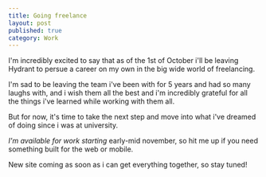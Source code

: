 ```yaml
---
title: Going freelance
layout: post
published: true
category: Work
---
```


I'm incredibly excited to say that as of the 1st of October i'll be leaving Hydrant to persue a career on my own in the big wide world of freelancing.

I'm sad to be leaving the team i've been with for 5 years and had so many laughs with, and i wish them all the best and i'm incredibly grateful for all the things i've learned while working with them all.

But for now, it's time to take the next step and move into what i've dreamed of doing since i was at university.

*I'm available for work starting* early-mid november, so hit me up if you need something built for the web or mobile.

New site coming as soon as i can get everything together, so stay tuned!
